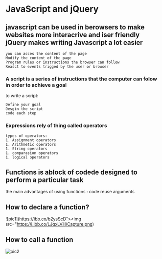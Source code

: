 # JavaScript and jQuery

## javascript can be used in berowsers to make websites more interacrive and iser friendly jQuery makes writing Javascript a lot easier   
```
you can acces the content of the page
Modify the content of the page
Program rules or instructions the browser can follow
Reasct to events trigged by the user or browser
```  

### A script is a series of instructions that the computer can folow in order to achieve a goal
to write a script:
```
Define your goal
Desgin the script
code each step
```  


### Expressions rely of thing called operators
```
types of operators:
1. Assignment operators
1. Arithmetic operators
1. String operators
1. comparasion operators
1. logical operators
```

## Functions is ablock of codede designed to perform a particular task
the main advantages of using functions :
code reuse
arguments

## How to declare a function?

![pic1](https://ibb.co/b2ysScD"><img src="https://i.ibb.co/LJqxLVH/Capture.png)

## How to call a function

![pic2](https://bl3302files.storage.live.com/y4pSMbqGd8mVd_m79TgyHBffJDiAoSF_Q1jn1uAW-PKsXNTaMBzQZL_tbM2CVzqfpCr3TLCWwNDqXpZca4ARs4V5rEUfYqlZ0bJjxc-kkGRrIKJyGTSBXgKg_xgQFztOxeYb7_AMExwWc1dQkmXnF2jN5ZfVpKufAKsoBxa3hBR5O5aelTVEyExwZdqV6DA8Lsg4K02WWq0Ken-aOiGVWsK8l_9xLpVmLmC8HpI3C84gDo/22.PNG?psid=1&width=1061&height=441)

